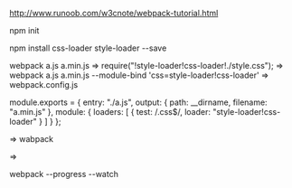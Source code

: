 http://www.runoob.com/w3cnote/webpack-tutorial.html

npm init

npm install css-loader style-loader --save

webpack a.js a.min.js
=>
require("!style-loader!css-loader!./style.css");
=>
webpack a.js a.min.js --module-bind 'css=style-loader!css-loader'
=>
webpack.config.js

module.exports = {
    entry: "./a.js",
    output: {
        path: __dirname,
        filename: "a.min.js"
    },
    module: {
        loaders: [
            { test: /\.css$/, loader: "style-loader!css-loader" }
        ]
    }
};

=>
wabpack

=>

webpack --progress --watch







